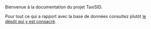 Bienvenue à la documentation du projet TaxiSID.

Pour tout ce qui a rapport avec la base de données consultez plutôt [le dépôt qui y est consacré](https://github.com/TaxiSID/Production/blob/master/doc/README.md).